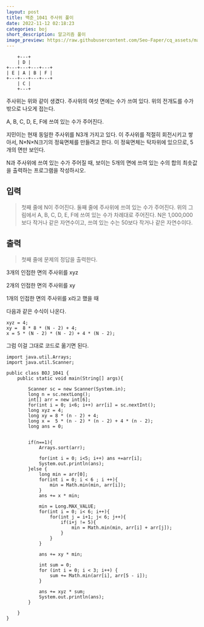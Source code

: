 ```yaml
---
layout: post
title: 백준_1041 주사위 풀이
date: 2022-11-12 02:18:23
categories: boj
short_description: 알고리즘 풀이
image_preview: https://raw.githubusercontent.com/Seo-Faper/cq_assets/master/heroes/cos_pr_17_17.png
---
```


```
    +---+
    | D |
+---+---+---+---+
| E | A | B | F |
+---+---+---+---+
    | C |
    +---+
```

주사위는 위와 같이 생겼다. 주사위의 여섯 면에는 수가 쓰여 있다.
위의 전개도를 수가 밖으로 나오게 접는다.

A, B, C, D, E, F에 쓰여 있는 수가 주어진다.

지민이는 현재 동일한 주사위를 N3개 가지고 있다.
이 주사위를 적절히 회전시키고 쌓아서, N×N×N크기의 정육면체를 만들려고 한다. 이 정육면체는 탁자위에 있으므로, 5개의 면만 보인다.

N과 주사위에 쓰여 있는 수가 주어질 때, 보이는 5개의 면에 쓰여 있는 수의 합의 최솟값을 출력하는 프로그램을 작성하시오.

## 입력

> 첫째 줄에 N이 주어진다. 둘째 줄에 주사위에 쓰여 있는 수가 주어진다.
> 위의 그림에서 A, B, C, D, E, F에 쓰여 있는 수가 차례대로 주어진다.
> N은 1,000,000보다 작거나 같은 자연수이고, 쓰여 있는 수는 50보다 작거나 같은 자연수이다.

## 출력

> 첫째 줄에 문제의 정답을 출력한다.

3개의 인접한 면의 주사위를 xyz

2개의 인접한 면의 주사위를 xy

1개의 인접한 면의 주사위를 x라고 했을 때

다음과 같은 수식이 나온다.

    xyz = 4;
    xy =  8 * 8 * (N - 2) + 4;
    x = 5 * (N - 2) * (N - 2) + 4 * (N - 2);

그럼 이걸 그대로 코드로 옮기면 된다.

```
import java.util.Arrays;
import java.util.Scanner;

public class BOJ_1041 {
    public static void main(String[] args){

        Scanner sc = new Scanner(System.in);
        long n = sc.nextLong();
        int[] arr = new int[6];
        for(int i = 0; i<6; i++) arr[i] = sc.nextInt();
        long xyz = 4;
        long xy = 8 * (n - 2) + 4;
        long x =  5 * (n - 2) * (n - 2) + 4 * (n - 2);
        long ans = 0;


        if(n==1){
            Arrays.sort(arr);

            for(int i = 0; i<5; i++) ans +=arr[i];
            System.out.println(ans);
        }else {
            long min = arr[0];
            for(int i = 0; i < 6 ; i ++){
                min = Math.min(min, arr[i]);
            }
            ans += x * min;

            min = Long.MAX_VALUE;
            for(int i = 0; i< 6; i++){
                for(int j = i+1; j< 6; j++){
                    if(i+j != 5){
                        min = Math.min(min, arr[i] + arr[j]);
                    }
                }
            }

            ans += xy * min;

            int sum = 0;
			for (int i = 0; i < 3; i++) {
				sum += Math.min(arr[i], arr[5 - i]);
			}

			ans += xyz * sum;
            System.out.println(ans);
        }

    }
}

```
